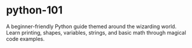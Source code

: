 # python-101
A beginner-friendly Python guide themed around the wizarding world. Learn printing, shapes, variables, strings, and basic math through magical code examples.
